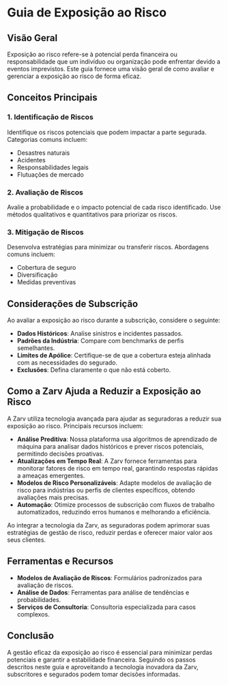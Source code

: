 # Guia de Exposição ao Risco

## Visão Geral

Exposição ao risco refere-se à potencial perda financeira ou responsabilidade que um indivíduo ou organização pode enfrentar devido a eventos imprevistos. Este guia fornece uma visão geral de como avaliar e gerenciar a exposição ao risco de forma eficaz.

## Conceitos Principais

### 1. Identificação de Riscos

Identifique os riscos potenciais que podem impactar a parte segurada. Categorias comuns incluem:

- Desastres naturais
- Acidentes
- Responsabilidades legais
- Flutuações de mercado

### 2. Avaliação de Riscos

Avalie a probabilidade e o impacto potencial de cada risco identificado. Use métodos qualitativos e quantitativos para priorizar os riscos.

### 3. Mitigação de Riscos

Desenvolva estratégias para minimizar ou transferir riscos. Abordagens comuns incluem:

- Cobertura de seguro
- Diversificação
- Medidas preventivas

## Considerações de Subscrição

Ao avaliar a exposição ao risco durante a subscrição, considere o seguinte:

- **Dados Históricos**: Analise sinistros e incidentes passados.
- **Padrões da Indústria**: Compare com benchmarks de perfis semelhantes.
- **Limites de Apólice**: Certifique-se de que a cobertura esteja alinhada com as necessidades do segurado.
- **Exclusões**: Defina claramente o que não está coberto.

## Como a Zarv Ajuda a Reduzir a Exposição ao Risco

A Zarv utiliza tecnologia avançada para ajudar as seguradoras a reduzir sua exposição ao risco. Principais recursos incluem:

- **Análise Preditiva**: Nossa plataforma usa algoritmos de aprendizado de máquina para analisar dados históricos e prever riscos potenciais, permitindo decisões proativas.
- **Atualizações em Tempo Real**: A Zarv fornece ferramentas para monitorar fatores de risco em tempo real, garantindo respostas rápidas a ameaças emergentes.
- **Modelos de Risco Personalizáveis**: Adapte modelos de avaliação de risco para indústrias ou perfis de clientes específicos, obtendo avaliações mais precisas.
- **Automação**: Otimize processos de subscrição com fluxos de trabalho automatizados, reduzindo erros humanos e melhorando a eficiência.

Ao integrar a tecnologia da Zarv, as seguradoras podem aprimorar suas estratégias de gestão de risco, reduzir perdas e oferecer maior valor aos seus clientes.

## Ferramentas e Recursos

- **Modelos de Avaliação de Riscos**: Formulários padronizados para avaliação de riscos.
- **Análise de Dados**: Ferramentas para análise de tendências e probabilidades.
- **Serviços de Consultoria**: Consultoria especializada para casos complexos.

## Conclusão

A gestão eficaz da exposição ao risco é essencial para minimizar perdas potenciais e garantir a estabilidade financeira. Seguindo os passos descritos neste guia e aproveitando a tecnologia inovadora da Zarv, subscritores e segurados podem tomar decisões informadas.
